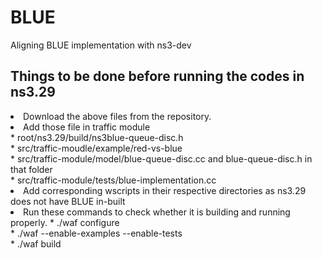 # BLUE
Aligning BLUE implementation with ns3-dev

## Things to be done before running the codes in ns3.29

<p>
<li> Download the above files from the repository.
<li> Add those file in traffic module <br>
* root/ns3.29/build/ns3blue-queue-disc.h <br>
* src/traffic-moudle/example/red-vs-blue <br>
* src/traffic-module/model/blue-queue-disc.cc and blue-queue-disc.h in that folder <br>
* src/traffic-module/tests/blue-implementation.cc
<li> Add corresponding wscripts in their respective directories as ns3.29 does not have BLUE in-built
<li> Run these commands to check whether it is building and running properly.
 * ./waf configure<br>
 * ./waf --enable-examples --enable-tests<br>
 * ./waf build<br>
